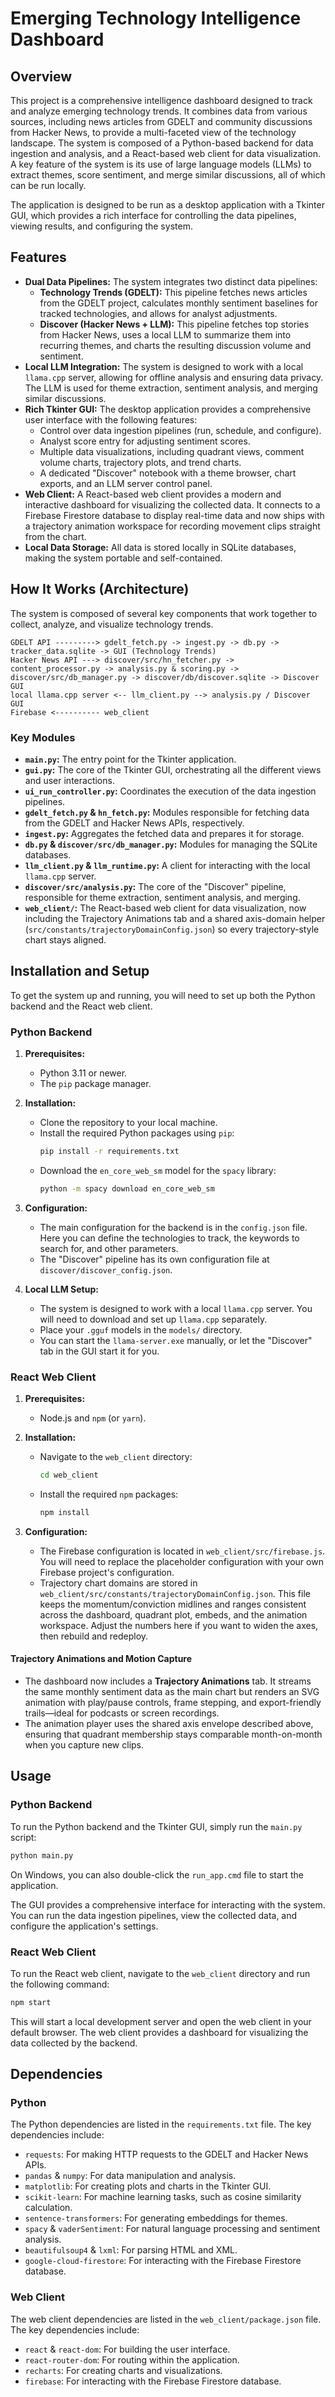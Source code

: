 # Emerging Technology Intelligence Dashboard

## Overview

This project is a comprehensive intelligence dashboard designed to track and analyze emerging technology trends. It combines data from various sources, including news articles from GDELT and community discussions from Hacker News, to provide a multi-faceted view of the technology landscape. The system is composed of a Python-based backend for data ingestion and analysis, and a React-based web client for data visualization. A key feature of the system is its use of large language models (LLMs) to extract themes, score sentiment, and merge similar discussions, all of which can be run locally.

The application is designed to be run as a desktop application with a Tkinter GUI, which provides a rich interface for controlling the data pipelines, viewing results, and configuring the system.

## Features

*   **Dual Data Pipelines:** The system integrates two distinct data pipelines:
    *   **Technology Trends (GDELT):** This pipeline fetches news articles from the GDELT project, calculates monthly sentiment baselines for tracked technologies, and allows for analyst adjustments.
    *   **Discover (Hacker News + LLM):** This pipeline fetches top stories from Hacker News, uses a local LLM to summarize them into recurring themes, and charts the resulting discussion volume and sentiment.
*   **Local LLM Integration:** The system is designed to work with a local `llama.cpp` server, allowing for offline analysis and ensuring data privacy. The LLM is used for theme extraction, sentiment analysis, and merging similar discussions.
*   **Rich Tkinter GUI:** The desktop application provides a comprehensive user interface with the following features:
    *   Control over data ingestion pipelines (run, schedule, and configure).
    *   Analyst score entry for adjusting sentiment scores.
    *   Multiple data visualizations, including quadrant views, comment volume charts, trajectory plots, and trend charts.
    *   A dedicated "Discover" notebook with a theme browser, chart exports, and an LLM server control panel.
*   **Web Client:** A React-based web client provides a modern and interactive dashboard for visualizing the collected data. It connects to a Firebase Firestore database to display real-time data and now ships with a trajectory animation workspace for recording movement clips straight from the chart.
*   **Local Data Storage:** All data is stored locally in SQLite databases, making the system portable and self-contained.

## How It Works (Architecture)

The system is composed of several key components that work together to collect, analyze, and visualize technology trends.

```
GDELT API ---------> gdelt_fetch.py -> ingest.py -> db.py -> tracker_data.sqlite -> GUI (Technology Trends)
Hacker News API ---> discover/src/hn_fetcher.py -> content_processor.py -> analysis.py & scoring.py -> discover/src/db_manager.py -> discover/db/discover.sqlite -> Discover GUI
local llama.cpp server <-- llm_client.py --> analysis.py / Discover GUI
Firebase <---------- web_client
```

### Key Modules

*   **`main.py`:** The entry point for the Tkinter application.
*   **`gui.py`:** The core of the Tkinter GUI, orchestrating all the different views and user interactions.
*   **`ui_run_controller.py`:** Coordinates the execution of the data ingestion pipelines.
*   **`gdelt_fetch.py` & `hn_fetch.py`:** Modules responsible for fetching data from the GDELT and Hacker News APIs, respectively.
*   **`ingest.py`:** Aggregates the fetched data and prepares it for storage.
*   **`db.py` & `discover/src/db_manager.py`:** Modules for managing the SQLite databases.
*   **`llm_client.py` & `llm_runtime.py`:** A client for interacting with the local `llama.cpp` server.
*   **`discover/src/analysis.py`:** The core of the "Discover" pipeline, responsible for theme extraction, sentiment analysis, and merging.
*   **`web_client/`:** The React-based web client for data visualization, now including the Trajectory Animations tab and a shared axis-domain helper (`src/constants/trajectoryDomainConfig.json`) so every trajectory-style chart stays aligned.

## Installation and Setup

To get the system up and running, you will need to set up both the Python backend and the React web client.

### Python Backend

1.  **Prerequisites:**
    *   Python 3.11 or newer.
    *   The `pip` package manager.

2.  **Installation:**
    *   Clone the repository to your local machine.
    *   Install the required Python packages using `pip`:
        ```bash
        pip install -r requirements.txt
        ```
    *   Download the `en_core_web_sm` model for the `spacy` library:
        ```bash
        python -m spacy download en_core_web_sm
        ```

3.  **Configuration:**
    *   The main configuration for the backend is in the `config.json` file. Here you can define the technologies to track, the keywords to search for, and other parameters.
    *   The "Discover" pipeline has its own configuration file at `discover/discover_config.json`.

4.  **Local LLM Setup:**
    *   The system is designed to work with a local `llama.cpp` server. You will need to download and set up `llama.cpp` separately.
    *   Place your `.gguf` models in the `models/` directory.
    *   You can start the `llama-server.exe` manually, or let the "Discover" tab in the GUI start it for you.

### React Web Client

1.  **Prerequisites:**
    *   Node.js and `npm` (or `yarn`).

2.  **Installation:**
    *   Navigate to the `web_client` directory:
        ```bash
        cd web_client
        ```
    *   Install the required `npm` packages:
        ```bash
        npm install
        ```

3.  **Configuration:**
    *   The Firebase configuration is located in `web_client/src/firebase.js`. You will need to replace the placeholder configuration with your own Firebase project's configuration.
    *   Trajectory chart domains are stored in `web_client/src/constants/trajectoryDomainConfig.json`. This file keeps the momentum/conviction midlines and ranges consistent across the dashboard, quadrant plot, embeds, and the animation workspace. Adjust the numbers here if you want to widen the axes, then rebuild and redeploy.

#### Trajectory Animations and Motion Capture

*   The dashboard now includes a **Trajectory Animations** tab. It streams the same monthly sentiment data as the main chart but renders an SVG animation with play/pause controls, frame stepping, and export-friendly trails—ideal for podcasts or screen recordings.
*   The animation player uses the shared axis envelope described above, ensuring that quadrant membership stays comparable month-on-month when you capture new clips.

## Usage

### Python Backend

To run the Python backend and the Tkinter GUI, simply run the `main.py` script:

```bash
python main.py
```

On Windows, you can also double-click the `run_app.cmd` file to start the application.

The GUI provides a comprehensive interface for interacting with the system. You can run the data ingestion pipelines, view the collected data, and configure the application's settings.

### React Web Client

To run the React web client, navigate to the `web_client` directory and run the following command:

```bash
npm start
```

This will start a local development server and open the web client in your default browser. The web client provides a dashboard for visualizing the data collected by the backend.

## Dependencies

### Python

The Python dependencies are listed in the `requirements.txt` file. The key dependencies include:

*   `requests`: For making HTTP requests to the GDELT and Hacker News APIs.
*   `pandas` & `numpy`: For data manipulation and analysis.
*   `matplotlib`: For creating plots and charts in the Tkinter GUI.
*   `scikit-learn`: For machine learning tasks, such as cosine similarity calculation.
*   `sentence-transformers`: For generating embeddings for themes.
*   `spacy` & `vaderSentiment`: For natural language processing and sentiment analysis.
*   `beautifulsoup4` & `lxml`: For parsing HTML and XML.
*   `google-cloud-firestore`: For interacting with the Firebase Firestore database.

### Web Client

The web client dependencies are listed in the `web_client/package.json` file. The key dependencies include:

*   `react` & `react-dom`: For building the user interface.
*   `react-router-dom`: For routing within the application.
*   `recharts`: For creating charts and visualizations.
*   `firebase`: For interacting with the Firebase Firestore database.
